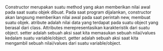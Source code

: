 Constructor merupakan suatu method yang akan memberikan nilai awal pada saat suatu objek dibuat. Pada saat program dijalankan, constructor akan langsung memberikan nilai awal pada saat perintah new, membuat suatu objek.
atribute adalah nilai data yang terdapat pada suatu object yang berasal dari class. Attributes merepresentasikan karakteristik dari suatu object. 
setter adalah sebuah aksi saat kita memasukan sebuah nilai/values kedalam suatu variable/object.
getter adalah sebuah aksi saat kita mengambil sebuah nilai/values dari suatu variable/object.